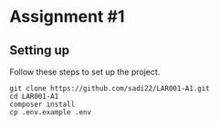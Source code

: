 # Assignment #1

## Setting up

Follow these steps to set up the project.

```
git clone https://github.com/sadi22/LAR001-A1.git
cd LAR001-A1
composer install
cp .env.example .env
```
